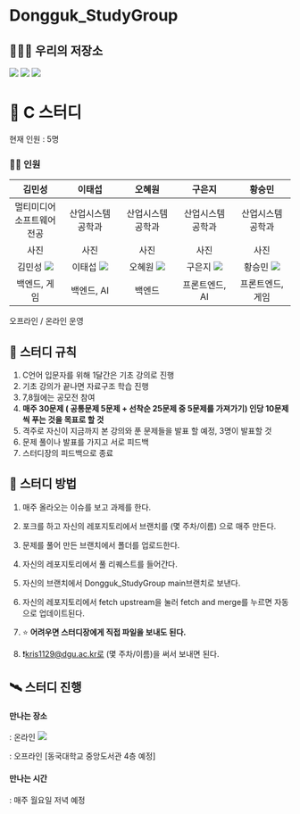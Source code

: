 # Dongguk_StudyGroup

## 🧑‍🤝‍🧑 우리의 저장소
  [<img src="https://img.shields.io/badge/Notion-181717?style=flat-square&logo=Notion&logoColor=white"/>](https://www.notion.so/26eb7435cd3a4a3a80cf2bfad33c3ee1?pvs=4)
  [<img src="https://img.shields.io/badge/GitHub-181717?style=flat-square&logo=GitHub&logoColor=white"/>](https://github.com/che2ese/Dongguk_StudyGroup)
  [<img src="https://img.shields.io/badge/Discord-5865F2?style=flat-square&logo=Discord&logoColor=white"/>](https://discord.gg/zQBZYBWt)

  
# 📖 C 스터디
현재 인원 : 5명 

### 🧑‍🎓 인원


|김민성|이태섭|오혜원|구은지|황승민|
|:---:|:---:|:---:|:---:|:---:|
|멀티미디어<br>소프트웨어전공|산업시스템공학과|산업시스템공학과|산업시스템공학과|산업시스템공학과|
|사진|사진|사진|사진|사진|
|김민성 [<img src="https://img.shields.io/badge/GitHub-181717?style=flat-square&logo=GitHub&logoColor=white"/>](https://github.com/che2ese)|이태섭 [<img src="https://img.shields.io/badge/GitHub-181717?style=flat-square&logo=GitHub&logoColor=white"/>](https://github.com/TaesubLee)|오혜원 [<img src="https://img.shields.io/badge/GitHub-181717?style=flat-square&logo=GitHub&logoColor=white"/>](https://github.com/hyewon2da)|구은지 [<img src="https://img.shields.io/badge/GitHub-181717?style=flat-square&logo=GitHub&logoColor=white"/>](https://github.com/eunji9)|황승민 [<img src="https://img.shields.io/badge/GitHub-181717?style=flat-square&logo=GitHub&logoColor=white"/>](https://github.com/sxunxin)|
|백엔드, 게임|백엔드, AI|백엔드|프론트엔드, AI|프론트엔드, 게임|


오프라인 / 온라인 운영


## 🥅 스터디 규칙
1. C언어 입문자를 위해 1달간은 기초 강의로 진행
2. 기초 강의가 끝나면 자료구조 학습 진행
3. 7,8월에는 공모전 참여
4. **매주 30문제 ( 공통문제 5문제 + 선착순 25문제 중 5문제를 가져가기) 인당 10문제씩 푸는 것을 목표로 할 것**
5. 격주로 자신이 지금까지 본 강의와 푼 문제들을 발표 할 예정, 3명이 발표할 것
6. 문제 풀이나 발표를 가지고 서로 피드백
7. 스터디장의 피드백으로 종료



## 📝 스터디 방법
1. 매주 올라오는 이슈를 보고 과제를 한다.
2. 포크를 하고 자신의 레포지토리에서 브랜치를 (몇 주차/이름) 으로 매주 만든다.
3. 문제를 풀어 만든 브랜치에서 폴더를 업로드한다.
4. 자신의 레포지토리에서 풀 리퀘스트를 들어간다.
5. 자신의 브랜치에서 Dongguk_StudyGroup main브랜치로 보낸다.
6. 자신의 레포지토리에서 fetch upstream을 눌러 fetch and merge를 누르면 자동으로 업데이트된다.



7. ⭐ **어려우면 스터디장에게 직접 파일을 보내도 된다.**
8. ❗kris1129@dgu.ac.kr로 (몇 주차/이름)을 써서 보내면 된다.
     



## 🛰️ 스터디 진행
#### 만나는 장소 
: 온라인 [<img src="https://img.shields.io/badge/Discord-5865F2?style=flat-square&logo=Discord&logoColor=white"/>](https://discord.gg/zQBZYBWt)

: 오프라인 [동국대학교 중앙도서관 4층 예정]


#### 만나는 시간
: 매주 월요일 저녁 예정
